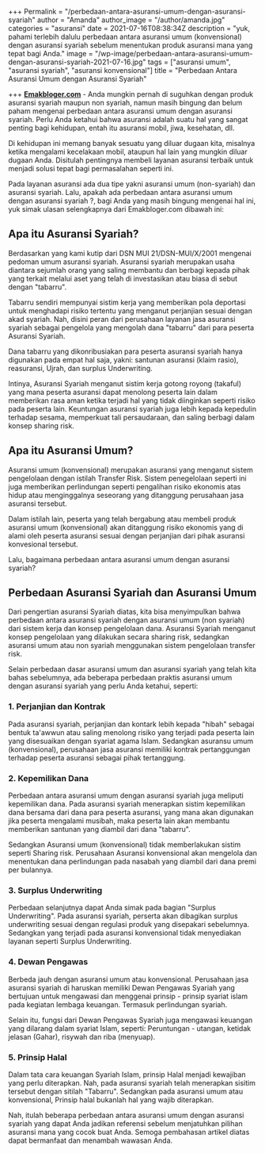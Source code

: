 +++
Permalink = "/perbedaan-antara-asuransi-umum-dengan-asuransi-syariah"
author = "Amanda"
author_image = "/author/amanda.jpg"
categories = "asuransi"
date = 2021-07-16T08:38:34Z
description = "yuk, pahami terlebih dalulu perbedaan antara asuransi umum (konvensional) dengan asuransi syariah sebelum menentukan produk asuransi mana yang tepat bagi Anda."
image = "/wp-image/perbedaan-antara-asuransi-umum-dengan-asuransi-syariah-2021-07-16.jpg"
tags = ["asuransi umum", "asuransi syariah", "asuransi konvensional"]
title = "Perbedaan Antara Asuransi Umum dengan Asuransi Syariah"

+++
[**Emakbloger.com**](/) - Anda mungkin pernah di suguhkan dengan produk asuransi syariah maupun non syariah, namun masih bingung dan belum paham mengenai perbedaan antara asuransi umum dengan asuransi syariah. Perlu Anda ketahui bahwa asuransi adalah suatu hal yang sangat penting bagi kehidupan, entah itu asuransi mobil, jiwa, kesehatan, dll.

Di kehidupan ini memang banyak sesuatu yang diluar dugaan kita, misalnya ketika mengalami kecelakaan mobil, ataupun hal lain yang mungkin diluar dugaan Anda. Disitulah pentingnya membeli layanan asuransi terbaik untuk menjadi solusi tepat bagi permasalahan seperti ini.

Pada layanan asuransi ada dua tipe yakni asuransi umum (non-syariah) dan asuransi syariah. Lalu, apakah ada perbedaan antara asuransi umum dengan asuransi syariah ?, bagi Anda yang masih bingung mengenai hal ini, yuk simak ulasan selengkapnya dari Emakbloger.com dibawah ini:

## Apa itu Asuransi Syariah?

Berdasarkan yang kami kutip dari DSN MUI 21/DSN-MUI/X/2001 mengenai pedoman umum asuransi syariah. Asuransi syariah merupakan usaha diantara sejumlah orang yang saling membantu dan berbagi kepada pihak yang terkait melalui aset yang telah di investasikan atau biasa di sebut dengan "tabarru".

Tabarru sendiri mempunyai sistim kerja yang memberikan pola deportasi untuk menghadapi risiko tertentu yang menganut perjanjian sesuai dengan akad syariah. Nah, disini peran dari perusahaan layanan jasa asuransi syariah sebagai pengelola yang mengolah dana "tabarru" dari para peserta Asuransi Syariah.

Dana tabarru yang dikonribusiakan para peserta asuransi syariah hanya digunakan pada empat hal saja, yakni: santunan asuransi (klaim rasio), reasuransi, Ujrah, dan surplus Underwriting.

Intinya, Asuransi Syariah menganut sistim kerja gotong royong (takaful) yang mana peserta asuransi dapat menolong peserta lain dalam memberikan rasa aman ketika terjadi hal yang tidak diinginkan seperti risiko pada peserta lain. Keuntungan asuransi syariah juga lebih kepada kepedulin terhadap sesama, memperkuat tali persaudaraan, dan saling berbagi dalam konsep sharing risk.

## Apa itu Asuransi Umum?

Asuransi umum (konvensional) merupakan asuransi yang menganut sistem pengelolaan dengan istilah Transfer Risk. Sistem penegelolaan seperti ini juga memberikan perlindungan seperti pengalihan risiko ekonomis atas hidup atau menginggalnya seseorang yang ditanggung perusahaan jasa asuransi tersebut.

Dalam istilah lain, peserta yang telah bergabung atau membeli produk asuransi umum (konvensional) akan ditanggung risiko ekonomis yang di alami oleh peserta asuransi sesuai dengan perjanjian dari pihak asuransi konvesional tersebut.

Lalu, bagaimana perbedaan antara asuransi umum dengan asuransi syariah?

## Perbedaan Asuransi Syariah dan Asuransi Umum

Dari pengertian asuransi Syariah diatas, kita bisa menyimpulkan bahwa perbedaan antara asuransi syariah dengan asuransi umum (non syariah) dari sistem kerja dan konsep pengelolaan dana. Asuransi Syariah menganut konsep pengelolaan yang dilakukan secara sharing risk, sedangkan asuransi umum atau non syariah menggunakan sistem pengelolaan transfer risk.

Selain perbedaan dasar asuransi umum dan asuransi syariah yang telah kita bahas sebelumnya, ada beberapa perbedaan praktis asuransi umum dengan asuransi syariah yang perlu Anda ketahui, seperti:

### 1. Perjanjian dan Kontrak

Pada asuransi syariah, perjanjian dan kontark lebih kepada "hibah" sebagai bentuk ta'awwun atau saling menolong risiko yang terjadi pada peserta lain yang disesuaikan dengan syariat agama Islam. Sedangkan asuransu umum (konvensional), perusahaan jasa asuransi memiliki  kontrak pertanggungan terhadap peserta asuransi sebagai pihak tertanggung.

### 2. Kepemilikan Dana

Perbedaan antara asuransi umum dengan asuransi syariah juga meliputi kepemilikan dana. Pada asuransi syariah menerapkan sistim kepemilikan dana bersama dari dana para peserta asuransi, yang mana akan digunakan jika peserta mengalami musibah, maka peserta lain akan membantu memberikan santunan yang diambil dari dana "tabarru".

Sedangkan Asuransi umum (konvensional) tidak memberlakukan sistim seperti Sharing risk. Perusahaan Asuransi konvensional akan mengelola dan menentukan dana perlindungan pada nasabah yang diambil dari dana premi per bulannya.

### 3. Surplus Underwriting

Perbedaan selanjutnya dapat Anda simak pada bagian "Surplus Underwriting". Pada asuransi syariah, perserta akan dibagikan surplus underwriting sesuai dengan regulasi produk yang disepakari sebelumnya. Sedangkan yang terjadi pada asuransi konvensional tidak menyediakan layanan seperti Surplus Underwriting.

### 4. Dewan Pengawas

Berbeda jauh dengan asuransi umum atau konvensional. Perusahaan jasa asuransi syariah di haruskan memiliki Dewan Pengawas Syariah yang bertujuan untuk mengawasi dan menggenai prinsip - prinsip syariat islam pada kegiatan lembaga keuangan. Termasuk perlindungan syariah.

Selain itu, fungsi dari Dewan Pengawas Syariah juga mengawasi keuangan yang dilarang dalam syariat Islam, seperti: Peruntungan - utangan, ketidak jelasan (Gahar), risywah dan riba (menyuap).

### 5. Prinsip Halal

Dalam tata cara keuangan Syariah Islam, prinsip Halal menjadi kewajiban yang perlu diterapkan. Nah, pada asuransi syariah telah menerapkan sisitim tersebut dengan sitilah "Tabarru". Sedangkan pada asuransi umum atau konvensional, Prinsip halal bukanlah hal yang wajib diterapkan.

Nah, itulah beberapa perbedaan antara asuransi umum dengan asuransi syariah yang dapat Anda jadikan referensi sebelum menjatuhkan pilihan asuransi mana yang cocok buat Anda. Semoga pembahasan artikel diatas dapat bermanfaat dan menambah wawasan Anda.